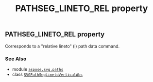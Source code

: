 ﻿---
title: PATHSEG_LINETO_REL property
second_title: Aspose.SVG for Python via .NET API References
description: 
type: docs
weight: 180
url: /python-net/aspose.svg.paths/svgpathseglinetoverticalabs/pathseg_lineto_rel/
is_root: false
---

## PATHSEG_LINETO_REL property


Corresponds to a "relative lineto" (l) path data command.

### See Also
* module [`aspose.svg.paths`](../../)
* class [`SVGPathSegLinetoVerticalAbs`](/svg/python-net/aspose.svg.paths/svgpathseglinetoverticalabs)
